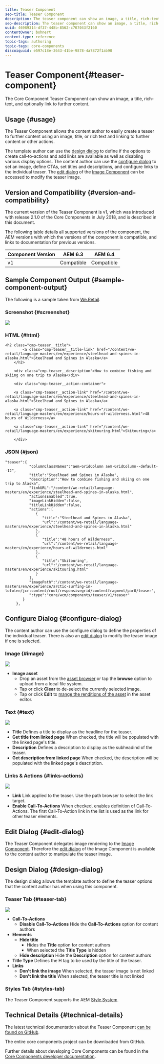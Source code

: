 ```yaml
---
title: Teaser Component
seo-title: Teaser Component
description: The teaser component can show an image, a title, rich-text, and optionally link to further content.
seo-description: The teaser component can show an image, a title, rich-text, and optionally link to further content.
uuid: 46989314-df37-448b-8562-c707043f2160
contentOwner: bohnert
content-type: reference
topic-tags: authoring
topic-tags: core-components
discoiquuid: e597c18e-3643-41be-9878-4a7872f1ab90
---
```


# Teaser Component{#teaser-component}

The Core Component Teaser Component can show an image, a title, rich-text, and optionally link to further content.

## Usage {#usage}

The Teaser Component allows the content author to easily create a teaser to further content using an image, title, or rich text and linking to further content or other actions.

The template author can use the [design dialog](teaser.md#main-pars_header_922510664) to define if the options to create call-to-actions and add links are available as well as disabling various display options. The content author can use the [configure dialog](teaser.md#main-pars_header_2140981519) to set an image, define CTAs, set titles and descriptions, and configure links to the individual teaser. The [edit dialog](teaser.md#main-pars_header_1229227054) of the [Image Component](image.md) can be accessed to modify the teaser image.

## Version and Compatibility {#version-and-compatibility}

The current version of the Teaser Component is v1, which was introduced with release 2.1.0 of the Core Components in July 2018, and is described in this document.  
  
The following table details all supported versions of the component, the AEM versions with which the versions of the component is compatible, and links to documentation for previous versions.

| Component Version |AEM 6.3 |AEM 6.4 |
|---|---|---|
| v1 |Compatible |Compatible |

## Sample Component Output {#sample-component-output}

The following is a sample taken from [We.Retail](https://helpx.adobe.com/experience-manager/6-4/sites/developing/using/we-retail.html).

### Screenshot {#screenshot}

![](assets/screen_shot_2018-07-04at145042.png) 

### HTML {#html}

```
<h2 class="cmp-teaser__title">
        <a class="cmp-teaser__title-link" href="/content/we-retail/language-masters/en/experience/steelhead-and-spines-in-alaska.html">Steelhead and Spines in Alaska</a>
    </h2>

    <div class="cmp-teaser__description">How to combine fishing and skiing on one trip to Alaska</div>

    <div class="cmp-teaser__action-container">
        
    <a class="cmp-teaser__action-link" href="/content/we-retail/language-masters/en/experience/steelhead-and-spines-in-alaska.html">Steelhead and Spines in Alaska</a>

    <a class="cmp-teaser__action-link" href="/content/we-retail/language-masters/en/experience/hours-of-wilderness.html">48 hours of Wilderness</a>

    <a class="cmp-teaser__action-link" href="/content/we-retail/language-masters/en/experience/skitouring.html">Skitouring</a>

    </div>
```

### JSON {#json}

```
"teaser":{  
           "columnClassNames":"aem-GridColumn aem-GridColumn--default--12",
           "title":"Steelhead and Spines in Alaska",
           "description":"How to combine fishing and skiing on one trip to Alaska",
           "linkURL":"/content/we-retail/language-masters/en/experience/steelhead-and-spines-in-alaska.html",
           "actionsEnabled":true,
           "imageLinkHidden":false,
           "titleLinkHidden":false,
           "actions":[  
              {  
                 "title":"Steelhead and Spines in Alaska",
                 "url":"/content/we-retail/language-masters/en/experience/steelhead-and-spines-in-alaska.html"
              },
              {  
                 "title":"48 hours of Wilderness",
                 "url":"/content/we-retail/language-masters/en/experience/hours-of-wilderness.html"
              },
              {  
                 "title":"Skitouring",
                 "url":"/content/we-retail/language-masters/en/experience/skitouring.html"
              }
           ],
           "imagePath":"/content/we-retail/language-masters/en/experience/arctic-surfing-in-lofoten/jcr:content/root/responsivegrid/contentfragment/par0/teaser",
           ":type":"core/wcm/components/teaser/v1/teaser"
        }
     },
```

## Configure Dialog {#configure-dialog}

The content author can use the configure dialog to define the properties of the individual teaser. There is also an [edit dialog](teaser.md#main-pars_header_1229227054) to modify the teaser image if one is selected.

### Image {#image}

![](assets/screen_shot_2018-07-03at104125.png)

* **Image asset**
  * Drop an asset from the [asset browser](https://helpx.adobe.com/experience-manager/6-4/sites/authoring/using/author-environment-tools.html#main-pars_title) or tap the **browse** option to upload from a local file system.
  * Tap or click **Clear** to de-select the currently selected image.
  * Tap or click **Edit** to [mange the renditions of the asset](https://helpx.adobe.com/experience-manager/6-4/assets/using/managing-assets-touch-ui.html#main-pars_title_19) in the asset editor.

### Text {#text}

![](assets/screen_shot_2018-07-03at104138.png)

* **Title**
  Defines a title to display as the headline for the teaser.
* **Get title from linked page**
  When checked, the title will be populated with the linked page's title.
* **Description**
  Defines a description to display as the subheadind of the teaser.
* **Get description from linked page**
  When checked, the description will be populated with the linked page's description.

### Links & Actions {#links-actions}

![](assets/screen_shot_2018-07-03at104146.png)

* **Link**
  Link applied to the teaser. Use the path browser to select the link target.
* **Enable Call-To-Actions**
  When checked, enables definition of Call-To-Actions. The first Call-To-Action link in the list is used as the link for other teaser elements.

## Edit Dialog {#edit-dialog}

The Teaser Component delegates image rendering to the [Image Component](image.md). Therefore the [edit dialog](image.md#main-pars_title) of the Image Component is available to the content author to manipulate the teaser image.

## Design Dialog {#design-dialog}

The design dialog allows the template author to define the teaser options that the content author has when using this component.

### Teaser Tab {#teaser-tab}

![](assets/screen_shot_2018-07-03at105958.png)

* **Call-To-Actions**
  * **Disable Call-To-Actions**
    Hide the **Call-To-Actions** option for content authors
* **Elements**
  * **Hide title**
    * Hides the **Title** option for content authors
    * When selected the **Title Type** is hidden
  * **Hide description**
    Hide the **Description** option for content authors
* **Title Type**
  Defines the H tag to be used by the title of the teaser.  
* **Links**
  * **Don't link the image**
    When selected, the teaser image is not linked  
  * **Don't link the title**
    When selected, the teaser title is not linked

### Styles Tab {#styles-tab}

The Teaser Component supports the AEM [Style System](authoring.md#main-pars_header).

## Technical Details {#technical-details}

The latest technical documentation about the Teaser Component [can be found on GitHub](https://github.com/adobe/aem-core-wcm-components/blob/master/content/src/content/jcr_root/apps/core/wcm/components/teaser/v1/teaser).

The entire core components project can be downloaded from GitHub.

Further details about developing Core Components can be found in the [Core Components developer documentation](developing.md).  

